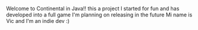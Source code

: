 Welcome to Continental in Java!!
this a project I started for fun and has developed into a full game I'm planning on releasing in the future
Mi name is Vic and I'm an indie dev :)
